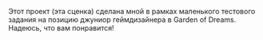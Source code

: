 Этот проект (эта сценка) сделана мной в рамках маленького тестового задания на позицию джуниор геймдизайнера в Garden of Dreams. Надеюсь, что вам понравится! 
